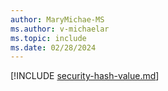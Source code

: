 ```yaml
---
author: MaryMichae-MS
ms.author: v-michaelar
ms.topic: include
ms.date: 02/28/2024
---
```



[!INCLUDE [security-hash-value.md](includes/security-hash-value.md)]

